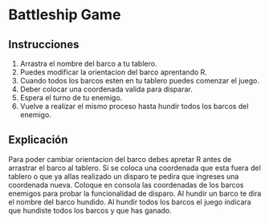 # Battleship Game

## Instrucciones

1. Arrastra el nombre del barco a tu tablero.
2. Puedes modificar la orientacion del barco aprentando R.
3. Cuando todos los barcos esten en tu tablero puedes comenzar el juego.
4. Deber colocar una coordenada valida para disparar.
5. Espera el turno de tu enemigo.
6. Vuelve a realizar el mismo proceso hasta hundir todos los barcos del enemigo.

## Explicación

Para poder cambiar orientacion del barco debes apretar R antes de arrastrar el barco al tablero.
Si se coloca una coordenada que esta fuera del tablero o que ya allas realizado un disparo te pedira que ingreses una coordenada nueva.
Coloque en consola las coordenadas de los barcos enemigos para probar la funcionalidad de disparo.
Al hundir un barco te dira el nombre del barco hundido.
Al hundir todos los barcos el juego indicara que hundiste todos los barcos y que has ganado.
